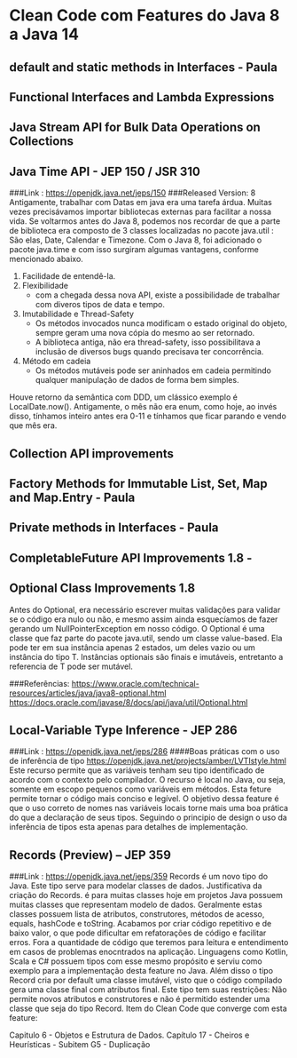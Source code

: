 # Clean Code com Features do Java 8 a Java 14

##  default and static methods in Interfaces - Paula

## Functional Interfaces and Lambda Expressions
 
## Java Stream API for Bulk Data Operations on Collections

## Java Time API - JEP 150 / JSR 310
###Link : https://openjdk.java.net/jeps/150
###Released Version: 8
Antigamente, trabalhar com Datas em java era uma tarefa árdua. Muitas vezes precisávamos importar bibliotecas externas para facilitar a nossa vida.
Se voltarmos antes do Java 8, podemos nos recordar de que a parte de biblioteca era composto de 3 classes localizadas no pacote java.util : São elas, Date, Calendar e Timezone.
Com o Java 8, foi adicionado o pacote java.time e com isso surgiram algumas vantagens, conforme mencionado abaixo.
1. Facilidade de entendê-la. 
2. Flexibilidade 
    * com a chegada dessa nova API, existe a possibilidade de trabalhar com diveros tipos de data e tempo.
3. Imutabilidade e Thread-Safety 
    * Os métodos invocados nunca modificam o estado original do objeto, sempre geram uma nova cópia do mesmo ao ser retornado.
    * A biblioteca antiga, não era thread-safety, isso possibilitava a inclusão de diversos bugs quando precisava ter concorrência.
4. Método em cadeia
    * Os métodos mutáveis pode ser aninhados em cadeia permitindo qualquer manipulação de dados de forma bem simples.
    
Houve retorno da semântica com DDD, um clássico exemplo é LocalDate.now().
Antigamente, o mês não era enum, como hoje, ao invés disso, tínhamos inteiro antes era 0-11 e tínhamos que ficar parando e vendo que mês era.




## Collection API improvements

## Factory Methods for Immutable List, Set, Map and Map.Entry - Paula

## Private methods in Interfaces - Paula

## CompletableFuture API Improvements  1.8 -

## Optional Class Improvements 1.8
Antes do Optional, era necessário escrever muitas validações para validar se o código era nulo ou não, e mesmo assim ainda
esquecíamos de fazer gerando um NullPointerException em nosso código. O Optional<T> é uma classe que faz parte do pacote java.util, sendo um classe value-based.
Ela pode ter em sua instância apenas 2 estados, um deles vazio ou um instância do tipo T. Instâncias optionais são finais e imutáveis, entretanto a referencia de T pode ser mutável.

###Referências:
https://www.oracle.com/technical-resources/articles/java/java8-optional.html
https://docs.oracle.com/javase/8/docs/api/java/util/Optional.html

## Local-Variable Type Inference - JEP 286
###Link : https://openjdk.java.net/jeps/286
####Boas práticas com o uso de inferência de tipo https://openjdk.java.net/projects/amber/LVTIstyle.html
Este recurso permite que as variáveis tenham seu tipo identificado de acordo com o contexto pelo compilador.
O recurso é local no Java, ou seja, somente em escopo pequenos como variáveis em métodos.
Esta feture permite tornar o código mais conciso e legível.
O objetivo dessa feature é que o uso correto de nomes nas variáveis locais torne mais uma boa prática do que a declaração de seus tipos.
Seguindo o principio de design o uso da inferência de tipos esta apenas para detalhes de implementação.



## Records (Preview) – JEP 359 
###Link : https://openjdk.java.net/jeps/359
Records é um novo tipo do Java. Este tipo serve para modelar classes de dados.
Justificativa da criação do Records. é para muitas classes hoje em projetos Java possuem muitas classes que representam modelo de dados.
Geralmente estas classes possuem lista de atributos, construtores, métodos de acesso, equals, hashCode e toString.
Acabamos por criar código repetitivo e de baixo valor, o que pode dificultar em refatorações de código e facilitar erros.
Fora a quantidade de código que teremos para leitura e entendimento em casos de problemas enocntrados na aplicação.
Linguagens como Kotlin, Scala e C# possuem tipos com esse mesmo propósito e serviu como exemplo para a implementação desta feature no Java.
Além disso o tipo Record cria por default uma classe imutável, visto que o código compilado gera uma classe final com atributos final.
Este tipo tem suas restrições: Não permite novos atributos e construtores e não é permitido estender uma classe que seja do tipo Record.
Item do Clean Code que converge com esta feature:

Capitulo 6 - Objetos e Estrutura de Dados.
Capítulo 17 - Cheiros e Heurísticas - Subitem G5 - Duplicação

